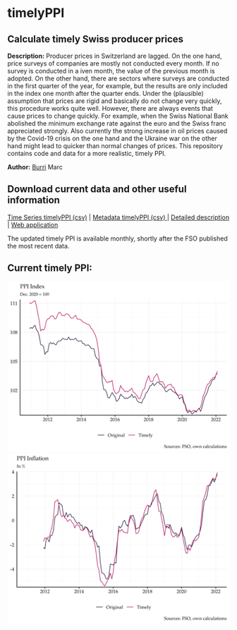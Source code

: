 # timelyPPI
## Calculate timely Swiss producer prices

**Description:**  Producer prices in Switzerland are lagged. On the one hand, price surveys of companies are mostly not conducted every month. If no survey is conducted in a iven month, the value of the previous month is adopted. On the other hand, there are sectors where surveys are conducted in the first quarter of the year, for example, but the results are only included in the index one month after the quarter ends. Under the (plausible) assumption that prices are rigid and basically do not change very quickly, this procedure works quite well. However, there are always events that cause prices to change quickly. For example, when the Swiss National Bank abolished the minimum exchange rate against the euro and the Swiss franc appreciated strongly. Also currently the strong increase in oil prices caused by the Covid-19 crisis on the one hand and the Ukraine war on the other hand might lead to quicker than normal changes of prices. This repository contains code and data for a more realistic, timely PPI.

**Author:** [Burri](https://www.linkedin.com/in/marc-burri-a64628196/) Marc

## Download current data and other useful information
[Time Series timelyPPI (csv)](./timelyPPISeries.csv) | [Metadata timelyPPI (csv) ](./timelyPPIMeta.csv)  | [Detailed description](https://marcburri.github.io/posts/2019/12/18/timely-ppi/) | [Web application](https://mxbu.shinyapps.io/ppiapp/) 

The updated timely PPI is available monthly, shortly after the FSO published the most recent data.
 
## Current timely PPI:
![](./Results/ppilevel.png)
![](./Results/ppiyoy.png)

